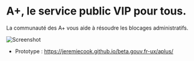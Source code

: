 # A+, le service public VIP pour tous.

La communauté des A+ vous aide à résoudre les blocages administratifs.

![Screenshot](/screenshot.png?raw=true "Screenshot")

* Prototype : https://jeremiecook.github.io/beta.gouv.fr-ux/aplus/
